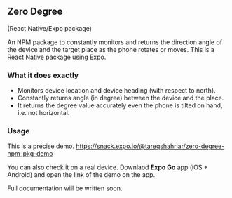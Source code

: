 ## Zero Degree
(React Native/Expo package)

An NPM package to constantly monitors and returns the direction angle of the device and the target place as the phone rotates or moves. This is a React Native package using Expo.

### What it does exactly
- Monitors device location and device heading (with respect to north).
- Constantly returns angle (in degree) between the device and the place.
- It returns the degree value accurately even the phone is tilted on hand, i.e. not horizontal.

### Usage
This is a precise demo.
https://snack.expo.io/@tareqshahriar/zero-degree-npm-pkg-demo

You can also check it on a real device. Downlaod **Expo Go** app (iOS + Android) and open the link of the demo on the app.

Full documentation will be written soon.
